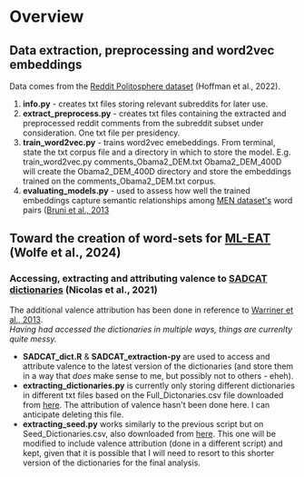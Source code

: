 # Overview 

## Data extraction, preprocessing and word2vec embeddings
Data comes from the [Reddit Politosphere dataset](https://zenodo.org/records/5851729) (Hoffman et al., 2022).

1. **info.py** - creates txt files storing relevant subreddits for later use.
2. **extract_preprocess.py** - creates txt files containing the extracted and preprocessed reddit comments from the subreddit subset under consideration. One txt file per presidency.
3. **train_word2vec.py** -  trains word2vec emebeddings. From terminal, state the txt corpus file and a directory in which to store the model. E.g. train_word2vec.py comments_Obama2_DEM.txt Obama2_DEM_400D will create the Obama2_DEM_400D directory and store the embeddings trained on the comments_Obama2_DEM.txt corpus.
4. **evaluating_models.py** - used to assess how well the trained embeddings capture semantic relationships among [MEN dataset's](https://staff.fnwi.uva.nl/e.bruni/MEN) word pairs ([Bruni et al., 2013](https://staff.fnwi.uva.nl/e.bruni/publications/bruni2014multimodal.pdf)

## Toward the creation of word-sets for [ML-EAT](https://github.com/wolferobert3/ml-eat) (Wolfe et al., 2024)
### Accessing, extracting and attributing valence to [SADCAT dictionaries](https://github.com/gandalfnicolas/SADCAT) (Nicolas et al., 2021)

The additional valence attribution has been done in reference to [Warriner et al., 2013](https://link.springer.com/article/10.3758/s13428-012-0314-x#SecESM1).\
_Having had accessed the dictionaries in multiple ways, things are currenlty quite messy._

- **SADCAT_dict.R** & **SADCAT_extraction-py** are used to access and attribute valence to the latest version of the dictionaries (and store them in a way that _does_ make sense to me, but possibly not to others - eheh).
- **extracting_dictionaries.py** is currently only storing different dictionaries in different txt files based on the Full_Dictonaries.csv file downloaded from [here](https://osf.io/yx45f/files/osfstorage). The attribution of valence hasn't been done here. I can anticipate deleting this file.
- **extracting_seed.py** works similarly to the previous script but on Seed_Dictionaries.csv, also downloaded from [here](https://osf.io/yx45f/files/osfstorage). This one will be modified to include valence attribution (done in a different script) and kept, given that it is possible that I will need to resort to this shorter version of the dictionaries for the final analysis.

